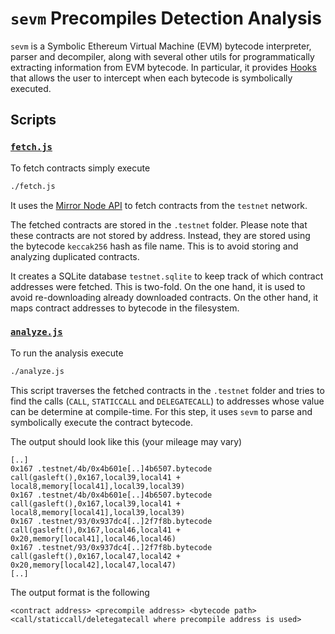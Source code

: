 # `sevm` Precompiles Detection Analysis

`sevm` is a Symbolic Ethereum Virtual Machine (EVM) bytecode interpreter, parser and decompiler, along with several other utils for programmatically extracting information from EVM bytecode.
In particular, it provides [Hooks](https://github.com/acuarica/evm?tab=readme-ov-file#advanced-usage) that allows the user to intercept when each bytecode is symbolically executed.

## Scripts

### [`fetch.js`](./fetch.js)

To fetch contracts simply execute

```sh
./fetch.js
```

It uses the [Mirror Node API](https://testnet.mirrornode.hedera.com/api/v1/docs/) to fetch contracts from the `testnet` network.

The fetched contracts are stored in the `.testnet` folder.
Please note that these contracts are not stored by address.
Instead, they are stored using the bytecode `keccak256` hash as file name.
This is to avoid storing and analyzing duplicated contracts.

It creates a SQLite database `testnet.sqlite` to keep track of which contract addresses were fetched.
This is two-fold.
On the one hand, it is used to avoid re-downloading already downloaded contracts.
On the other hand, it maps contract addresses to bytecode in the filesystem.

### [`analyze.js`](./analyze.js)

To run the analysis execute

```sh
./analyze.js
```

This script traverses the fetched contracts in the `.testnet` folder and tries to find the calls (`CALL`, `STATICCALL` and `DELEGATECALL`) to addresses whose value can be determine at compile-time.
For this step, it uses `sevm` to parse and symbolically execute the contract bytecode.

The output should look like this (your mileage may vary)

```console
[..]
0x167 .testnet/4b/0x4b601e[..]4b6507.bytecode call(gasleft(),0x167,local39,local41 + local8,memory[local41],local39,local39)
0x167 .testnet/4b/0x4b601e[..]4b6507.bytecode call(gasleft(),0x167,local39,local41 + local8,memory[local41],local39,local39)
0x167 .testnet/93/0x937dc4[..]2f7f8b.bytecode call(gasleft(),0x167,local46,local41 + 0x20,memory[local41],local46,local46)
0x167 .testnet/93/0x937dc4[..]2f7f8b.bytecode call(gasleft(),0x167,local47,local42 + 0x20,memory[local42],local47,local47)
[..]
```

The output format is the following

```console
<contract address> <precompile address> <bytecode path> <call/staticcall/deletegatecall where precompile address is used>
```
